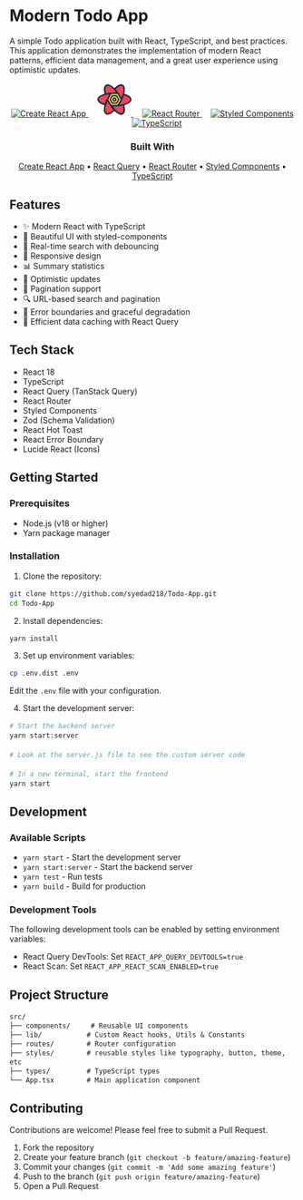 # Modern Todo App

A simple Todo application built with React, TypeScript, and best practices. This application demonstrates the implementation of modern React patterns, efficient data management, and a great user experience using optimistic updates.

<div align="center">
  <a href="https://create-react-app.dev/">
    <img src="https://cdn.worldvectorlogo.com/logos/create-react-app.svg" width="60" alt="Create React App" />
  </a>
  &nbsp;&nbsp;&nbsp;
  <a href="https://tanstack.com/query/latest">
    <img src="https://raw.githubusercontent.com/TanStack/query/main/media/emblem-light.svg" width="60" alt="React Query" />
  </a>
  &nbsp;&nbsp;&nbsp;
  <a href="https://reactrouter.com/">
    <img src="https://seeklogo.com/images/R/react-router-logo-AB5BFB638F-seeklogo.com.png" width="60" alt="React Router" />
  </a>
  &nbsp;&nbsp;&nbsp;
  <a href="https://styled-components.com/">
    <img src="https://raw.githubusercontent.com/styled-components/brand/master/styled-components.png" width="60" alt="Styled Components" />
  </a>
  &nbsp;&nbsp;&nbsp;
  <a href="https://www.typescriptlang.org/">
    <img src="https://cdn.worldvectorlogo.com/logos/typescript.svg" width="60" alt="TypeScript" />
  </a>
</div>

<div align="center">
  <h3>Built With</h3>
  
  <a href="https://create-react-app.dev/">Create React App</a> •
  <a href="https://tanstack.com/query/latest">React Query</a> •
  <a href="https://reactrouter.com/">React Router</a> •
  <a href="https://styled-components.com/">Styled Components</a> •
  <a href="https://www.typescriptlang.org/">TypeScript</a>
</div>

## Features

- ✨ Modern React with TypeScript
- 🎨 Beautiful UI with styled-components
- 🔄 Real-time search with debouncing
- 📱 Responsive design
- 📊 Summary statistics
- 🔄 Optimistic updates
- 📄 Pagination support
- 🔍 URL-based search and pagination
- 🎯 Error boundaries and graceful degradation
- 🔄 Efficient data caching with React Query

## Tech Stack

- React 18
- TypeScript
- React Query (TanStack Query)
- React Router
- Styled Components
- Zod (Schema Validation)
- React Hot Toast
- React Error Boundary
- Lucide React (Icons)

## Getting Started

### Prerequisites

- Node.js (v18 or higher)
- Yarn package manager

### Installation

1. Clone the repository:

```bash
git clone https://github.com/syedad218/Todo-App.git
cd Todo-App
```

2. Install dependencies:

```bash
yarn install
```

3. Set up environment variables:

```bash
cp .env.dist .env
```

Edit the `.env` file with your configuration.

4. Start the development server:

```bash
# Start the backend server
yarn start:server

# Look at the server.js file to see the custom server code

# In a new terminal, start the frontend
yarn start
```

## Development

### Available Scripts

- `yarn start` - Start the development server
- `yarn start:server` - Start the backend server
- `yarn test` - Run tests
- `yarn build` - Build for production

### Development Tools

The following development tools can be enabled by setting environment variables:

- React Query DevTools: Set `REACT_APP_QUERY_DEVTOOLS=true`
- React Scan: Set `REACT_APP_REACT_SCAN_ENABLED=true`

## Project Structure

```
src/
├── components/     # Reusable UI components
├── lib/           # Custom React hooks, Utils & Constants
├── routes/        # Router configuration
├── styles/        # reusable styles like typography, button, theme, etc
├── types/         # TypeScript types
└── App.tsx        # Main application component
```

## Contributing

Contributions are welcome! Please feel free to submit a Pull Request.

1. Fork the repository
2. Create your feature branch (`git checkout -b feature/amazing-feature`)
3. Commit your changes (`git commit -m 'Add some amazing feature'`)
4. Push to the branch (`git push origin feature/amazing-feature`)
5. Open a Pull Request
